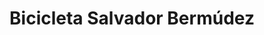 ---
title: "Bicicleta Salvador Bermúdez"
url: /oviedo/bicicleta-salvador-bermudez/
shop: bicicleta
---